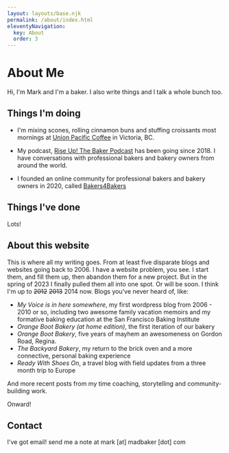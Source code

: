 ```yaml
---
layout: layouts/base.njk
permalink: /about/index.html
eleventyNavigation:
  key: About
  order: 3
---
```

# About Me

Hi, I'm Mark and I'm a baker.  I also write things and I talk a whole bunch too.

## Things I'm doing

- I'm mixing scones, rolling cinnamon buns and stuffing croissants most mornings at [Union Pacific Coffee](https://www.unionpacificcoffee.ca/) in Victoria, BC.
  
- My podcast, [Rise Up! The Baker Podcast](http://riseuppod.com) has been going since 2018.  I have conversations with professional bakers and bakery owners from around the world.

- I founded an online community for professional bakers and bakery owners in 2020, called [Bakers4Bakers](https://bakers4bakers.org)

## Things I've done

Lots!  

## About this website

This is where all my writing goes.  From at least five disparate blogs and websites going back to 2006.  I have a website problem, you see.  I start them, and fill them up, then abandon them for a new project.  But in the spring of 2023 I finally pulled them all into one spot.  Or will be soon.  I think I'm up to ~~2012~~ ~~2013~~ 2014 now.  Blogs you've never heard of, like:

- _My Voice is in here somewhere_, my first wordpress blog from 2006 - 2010 or so, including two awesome family vacation memoirs and my formative baking education at the San Francisco Baking Institute
- _Orange Boot Bakery (at home edition)_, the first iteration of our bakery
- _Orange Boot Bakery_, five years of mayhem an awesomeness on Gordon Road, Regina.
- _The Backyard Bakery_, my return to the brick oven and a more connective, personal baking experience
- _Ready With Shoes On_, a travel blog with field updates from a three month trip to Europe

And more recent posts from my time coaching, storytelling and community-building work.

Onward!

## Contact

I've got email!  send me a note at mark [at] madbaker [dot] com




